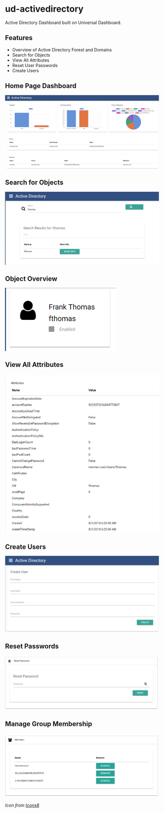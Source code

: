 # ud-activedirectory

Active Directory Dashboard built on Universal Dashboard.

## Features 

- Overview of Active Directory Forest and Domains
- Search for Objects
- View All Attributes
- Reset User Passwords
- Create Users

## Home Page Dashboard

![](./images/dashboard.png)

## Search for Objects

![](./images/search.png)

## Object Overview

![](./images/object-overview.png)

## View All Attributes

![](./images/attributes.png)

## Create Users

![](./images/create-user.png)

## Reset Passwords

![](./images/reset-password.png)

## Manage Group Membership

![](./images/group-membership.png)

_Icon from [Icons8](http://icons8.com)_